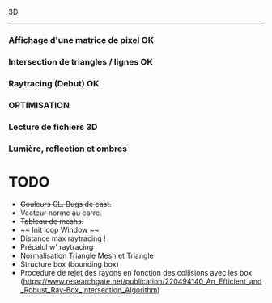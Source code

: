 3D

---

### Affichage d'une matrice de pixel OK
### Intersection de triangles / lignes OK
### Raytracing (Debut) OK
### OPTIMISATION
### Lecture de fichiers 3D
### Lumière, reflection et ombres

# TODO
- ~~Couleurs CL. Bugs de cast.~~
- ~~Vecteur norme au carre.~~
- ~~Tableau de meshs.~~
- ~~ Init loop Window ~~
- Distance max raytracing !
- Précalul w' raytracing
- Normalisation Triangle Mesh et Triangle
- Structure box (bounding box)
- Procedure de rejet des rayons en fonction des collisions avec les box (https://www.researchgate.net/publication/220494140_An_Efficient_and_Robust_Ray-Box_Intersection_Algorithm)
